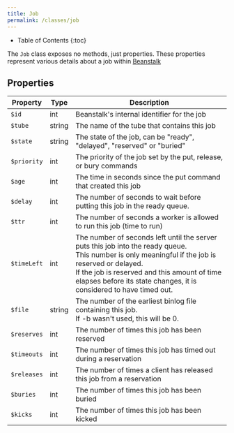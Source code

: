 ```yaml
---
title: Job
permalink: /classes/job
---
```


* Table of Contents
{:toc}

The `Job` class exposes no methods, just properties. These properties represent various details about a job within [Beanstalk](http://kr.github.io/beanstalkd/)

## Properties

| Property | Type | Description |
| -------- | ---- | ----------- |
| `$id` | int | Beanstalk's internal identifier for the job |
| `$tube` | string | The name of the tube that contains this job |
| `$state` | string | The state of the job, can be "ready",  "delayed",  "reserved" or "buried" |
| `$priority` | int | The priority of the job set by the put, release, or bury commands |
| `$age` | int | The time in seconds since the put command that created this job |
| `$delay` | int | The number of seconds to wait before putting this job in the ready queue. |
| `$ttr` | int | The number of seconds a worker is allowed to run this job (time to run) |
| `$timeLeft` | int | The number of seconds left until the server puts this job into the ready queue.<br>This number is only meaningful if the job is reserved or delayed.<br>If the job is reserved and this amount of time elapses before its state changes, it is considered to have timed out. |
| `$file` | string | The number of the earliest binlog file containing this job.<br>If -b wasn't used, this will be 0. |
| `$reserves` | int | The number of times this job has been reserved |
| `$timeouts` | int | The number of times this job has timed out during a reservation |
| `$releases` | int | The number of times a client has released this job from a reservation |
| `$buries` | int | The number of times this job has been buried |
| `$kicks` | int | The number of times this job has been kicked |
